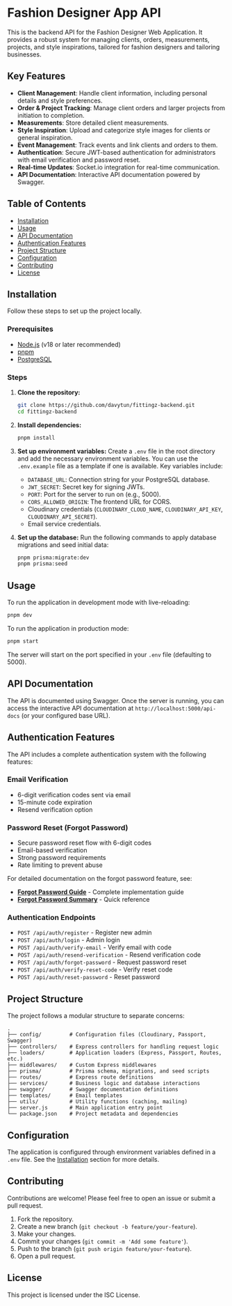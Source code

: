 # Fashion Designer App API

This is the backend API for the Fashion Designer Web Application. It provides a robust system for managing clients, orders, measurements, projects, and style inspirations, tailored for fashion designers and tailoring businesses.

## Key Features

*   **Client Management**: Handle client information, including personal details and style preferences.
*   **Order & Project Tracking**: Manage client orders and larger projects from initiation to completion.
*   **Measurements**: Store detailed client measurements.
*   **Style Inspiration**: Upload and categorize style images for clients or general inspiration.
*   **Event Management**: Track events and link clients and orders to them.
*   **Authentication**: Secure JWT-based authentication for administrators with email verification and password reset.
*   **Real-time Updates**: Socket.io integration for real-time communication.
*   **API Documentation**: Interactive API documentation powered by Swagger.

## Table of Contents

*   [Installation](#installation)
*   [Usage](#usage)
*   [API Documentation](#api-documentation)
*   [Authentication Features](#authentication-features)
*   [Project Structure](#project-structure)
*   [Configuration](#configuration)
*   [Contributing](#contributing)
*   [License](#license)

## Installation

Follow these steps to set up the project locally.

### Prerequisites

*   [Node.js](https://nodejs.org/) (v18 or later recommended)
*   [pnpm](https://pnpm.io/installation)
*   [PostgreSQL](https://www.postgresql.org/download/)

### Steps

1.  **Clone the repository:**
    ```bash
    git clone https://github.com/davytun/fittingz-backend.git
    cd fittingz-backend
    ```

2.  **Install dependencies:**
    ```bash
    pnpm install
    ```

3.  **Set up environment variables:**
    Create a `.env` file in the root directory and add the necessary environment variables. You can use the `.env.example` file as a template if one is available. Key variables include:
    *   `DATABASE_URL`: Connection string for your PostgreSQL database.
    *   `JWT_SECRET`: Secret key for signing JWTs.
    *   `PORT`: Port for the server to run on (e.g., 5000).
    *   `CORS_ALLOWED_ORIGIN`: The frontend URL for CORS.
    *   Cloudinary credentials (`CLOUDINARY_CLOUD_NAME`, `CLOUDINARY_API_KEY`, `CLOUDINARY_API_SECRET`).
    *   Email service credentials.

4.  **Set up the database:**
    Run the following commands to apply database migrations and seed initial data:
    ```bash
    pnpm prisma:migrate:dev
    pnpm prisma:seed
    ```

## Usage

To run the application in development mode with live-reloading:

```bash
pnpm dev
```

To run the application in production mode:

```bash
pnpm start
```

The server will start on the port specified in your `.env` file (defaulting to 5000).

## API Documentation

The API is documented using Swagger. Once the server is running, you can access the interactive API documentation at `http://localhost:5000/api-docs` (or your configured base URL).

## Authentication Features

The API includes a complete authentication system with the following features:

### Email Verification
*   6-digit verification codes sent via email
*   15-minute code expiration
*   Resend verification option

### Password Reset (Forgot Password)
*   Secure password reset flow with 6-digit codes
*   Email-based verification
*   Strong password requirements
*   Rate limiting to prevent abuse

For detailed documentation on the forgot password feature, see:
*   **[Forgot Password Guide](FORGOT_PASSWORD_GUIDE.md)** - Complete implementation guide
*   **[Forgot Password Summary](FORGOT_PASSWORD_SUMMARY.md)** - Quick reference

### Authentication Endpoints
*   `POST /api/auth/register` - Register new admin
*   `POST /api/auth/login` - Admin login
*   `POST /api/auth/verify-email` - Verify email with code
*   `POST /api/auth/resend-verification` - Resend verification code
*   `POST /api/auth/forgot-password` - Request password reset
*   `POST /api/auth/verify-reset-code` - Verify reset code
*   `POST /api/auth/reset-password` - Reset password

## Project Structure

The project follows a modular structure to separate concerns:

```
.
├── config/         # Configuration files (Cloudinary, Passport, Swagger)
├── controllers/    # Express controllers for handling request logic
├── loaders/        # Application loaders (Express, Passport, Routes, etc.)
├── middlewares/    # Custom Express middlewares
├── prisma/         # Prisma schema, migrations, and seed scripts
├── routes/         # Express route definitions
├── services/       # Business logic and database interactions
├── swagger/        # Swagger documentation definitions
├── templates/      # Email templates
├── utils/          # Utility functions (caching, mailing)
├── server.js       # Main application entry point
└── package.json    # Project metadata and dependencies
```

## Configuration

The application is configured through environment variables defined in a `.env` file. See the [Installation](#installation) section for more details.

## Contributing

Contributions are welcome! Please feel free to open an issue or submit a pull request.

1.  Fork the repository.
2.  Create a new branch (`git checkout -b feature/your-feature`).
3.  Make your changes.
4.  Commit your changes (`git commit -m 'Add some feature'`).
5.  Push to the branch (`git push origin feature/your-feature`).
6.  Open a pull request.

## License

This project is licensed under the ISC License.
